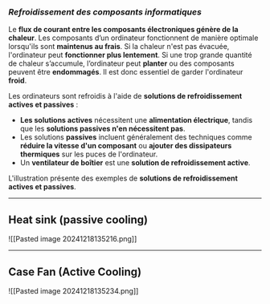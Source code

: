 
### *Refroidissement des composants informatiques*

Le **flux de courant entre les composants électroniques génère de la chaleur**. Les composants d’un ordinateur fonctionnent de manière optimale lorsqu'ils sont **maintenus au frais**. Si la chaleur n'est pas évacuée, l'ordinateur peut **fonctionner plus lentement**. Si une trop grande quantité de chaleur s’accumule, l’ordinateur peut **planter** ou des composants peuvent être **endommagés**. Il est donc essentiel de garder l'ordinateur **froid**.

Les ordinateurs sont refroidis à l'aide de **solutions de refroidissement actives et passives** :

- **Les solutions actives** nécessitent une **alimentation électrique**, tandis que les **solutions passives n'en nécessitent pas**.
- Les solutions **passives** incluent généralement des techniques comme **réduire la vitesse d'un composant** ou **ajouter des dissipateurs thermiques** sur les puces de l'ordinateur.
- Un **ventilateur de boîtier** est une **solution de refroidissement active**.

L'illustration présente des exemples de **solutions de refroidissement actives et passives**.


-----

## Heat sink (passive cooling)

![[Pasted image 20241218135216.png]]


-----


## Case Fan (Active Cooling)


![[Pasted image 20241218135234.png]]
